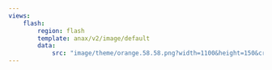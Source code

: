 ```yaml
---
views:
    flash:
        region: flash
        template: anax/v2/image/default
        data:
            src: "image/theme/orange.58.58.png?width=1100&height=150&crop-to-fit&area=0,0,0,0"
---
```

